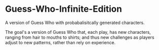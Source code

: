 # Guess-Who-Infinite-Edition

A version of Guess Who with probabalisitcally generated characters.

The goal's a version of Guess Who that, each play, has new characters,
ranging from hair to mouths to shirts;
and thus new challenges as players adjust to new patterns,
rather than rely on experience.


